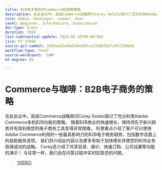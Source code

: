 ```yaml
---
title: B2B电子商务的Commerce和咖啡策略
description: 在此会议中，高级Commerce战略顾问Corey Gelato探讨了充分利用Adobe Commerce本机B2B功能的策略。
role: Admin, Developer, Leader, User
level: Beginner, Intermediate, Experienced
doc-type: Event
duration: 3568
last-substantial-update: 2024-08-16T00:00:00Z
jira: KT-15908
source-git-commit: 32b9aa55a48d744e695ca23b88f927c9fc538bb0
workflow-type: tm+mt
source-wordcount: '149'
ht-degree: 0%

---
```



# Commerce与咖啡：B2B电子商务的策略

在此会议中，高级Commerce战略顾问Corey Gelato探讨了充分利用Adobe Commerce本机B2B功能的策略。 随着B2B商业的快速增长，保持领先于新兴趋势并有效利用您的电子商务工具变得非常困难。 科里重点介绍了客户可以使用Adobe Commerce利用的一些最具影响力的B2B电子商务趋势，包括数字店面上的自助服务选项。 我们将介绍此内容以及更多有助于加快增长并使您的B2B业务取得成功的战略。 Corey还介绍了共享目录、报价、快速订购、公司设置等功能的演示！ 与往常一样，我们会在问答过程中实时回答您的问题。

>[!VIDEO](https://video.tv.adobe.com/v/3432604/?learn=on)
